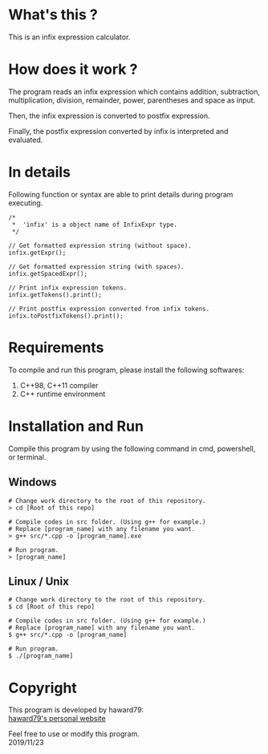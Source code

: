 # What's this ?
This is an infix expression calculator.

# How does it work ?
The program reads an infix expression which contains addition, subtraction, multiplication, division, remainder, power, parentheses and space as input.

Then, the infix expression is converted to postfix expression.

Finally, the postfix expression converted by infix is interpreted and evaluated.

# In details
Following function or syntax are able to print details during program executing.

    /*
     *  'infix' is a object name of InfixExpr type.
     */

    // Get formatted expression string (without space).
    infix.getExpr();

    // Get formatted expression string (with spaces).
    infix.getSpacedExpr();

    // Print infix expression tokens.
    infix.getTokens().print();

    // Print postfix expression converted from infix tokens.
    infix.toPostfixTokens().print();

# Requirements
To compile and run this program, please install the following softwares:
1. C++98, C++11 compiler
2. C++ runtime environment

# Installation and Run
Compile this program by using the following command in cmd, powershell, or terminal.

## Windows
    # Change work directory to the root of this repository.
    > cd [Root of this repo]

    # Compile codes in src folder. (Using g++ for example.)
    # Replace [program_name] with any filename you want.
    > g++ src/*.cpp -o [program_name].exe

    # Run program.
    > [program_name]

## Linux / Unix
    # Change work directory to the root of this repository.
    $ cd [Root of this repo]

    # Compile codes in src folder. (Using g++ for example.)
    # Replace [program_name] with any filename you want.
    $ g++ src/*.cpp -o [program_name]

    # Run program.
    $ ./[program_name]

# Copyright
This program is developed by haward79:  
[haward79's personal website](https://www.haward79.tw/)

Feel free to use or modify this program.  
2019/11/23

